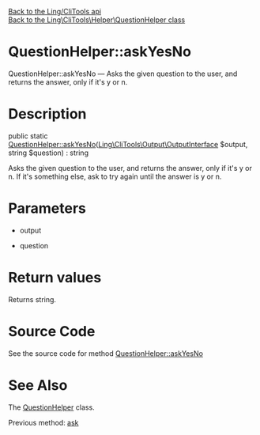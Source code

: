 [Back to the Ling/CliTools api](https://github.com/lingtalfi/CliTools/blob/master/doc/api/Ling/CliTools.md)<br>
[Back to the Ling\CliTools\Helper\QuestionHelper class](https://github.com/lingtalfi/CliTools/blob/master/doc/api/Ling/CliTools/Helper/QuestionHelper.md)


QuestionHelper::askYesNo
================



QuestionHelper::askYesNo — Asks the given question to the user, and returns the answer, only if it's y or n.




Description
================


public static [QuestionHelper::askYesNo](https://github.com/lingtalfi/CliTools/blob/master/doc/api/Ling/CliTools/Helper/QuestionHelper/askYesNo.md)([Ling\CliTools\Output\OutputInterface](https://github.com/lingtalfi/CliTools/blob/master/doc/api/Ling/CliTools/Output/OutputInterface.md) $output, string $question) : string




Asks the given question to the user, and returns the answer, only if it's y or n.
If it's something else, ask to try again until the answer is y or n.




Parameters
================


- output

    

- question

    


Return values
================

Returns string.








Source Code
===========
See the source code for method [QuestionHelper::askYesNo](https://github.com/lingtalfi/CliTools/blob/master/Helper/QuestionHelper.php#L57-L69)


See Also
================

The [QuestionHelper](https://github.com/lingtalfi/CliTools/blob/master/doc/api/Ling/CliTools/Helper/QuestionHelper.md) class.

Previous method: [ask](https://github.com/lingtalfi/CliTools/blob/master/doc/api/Ling/CliTools/Helper/QuestionHelper/ask.md)<br>

